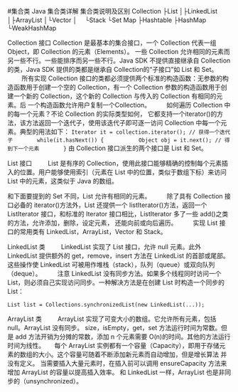 #集合类
Java 集合类详解
集合类说明及区别
Collection ├List │├LinkedList │├ArrayList │└Vector │　
└Stack └Set 
Map ├Hashtable ├HashMap └WeakHashMap


Collection 接口
Collection 是最基本的集合接口，一个 Collection 代表一组 Object，即 Collection 的元素（Elements）。
一些 Collection 允许相同的元素而另一些不行。一些能排序而另一些不行。Java SDK 不提供直接继承自 
Collection 的类，Java SDK 提供的类都是继承自 Collection的“子接口”如 List 和 Set。 　　
 所有实现 Collection 接口的类都必须提供两个标准的构造函数：无参数的构造函数用于创建一个空的
  Collection，有一个 Collection 参数的构造函数用于创建一个新的 Collection，这个新的 
  Collection 与传入的 Collection 有相同的元素。后 一个构造函数允许用户复制一个Collection。 
  　　 如何遍历 Collection 中的每一个元素？不论 Collection 的实际类型如何，
  它都支持一个iterator()的方法，该方法返回一个迭代子，使用该迭代子即可逐一访问 
  Collection 中每一个元素。典型的用法如下：
`Iterator it = collection.iterator(); // 获得一个迭代子
　　　　while(it.hasNext()) {
　　　　　　Object obj = it.next(); // 得到下一个元素
　　　　}`
由 Collection 接口派生的两个接口是 List 和 Set。


List 接口
　　 List 是有序的 Collection，使用此接口能够精确的控制每个元素插入的位置。用户能够使用索引（元素在 List 中的位置，类似于数组下标）来访问 List 中的元素，这类似于 Java 的数组。

和下面要提到的 Set 不同，List 允许有相同的元素。 　　 除了具有 Collection 接口必备的 iterator()方法外，List 还提供一个 listIterator()方法，返回一个 ListIterator 接口，和标准的 Iterator 接口相比，ListIterator 多了一些 add()之类的方法，允许添加，删除，设定元素， 还能向前或向后遍历。 　　 实现 List 接口的常用类有 LinkedList，ArrayList，Vector 和 Stack。

LinkedList 类
　　 LinkedList 实现了 List 接口，允许 null 元素。此外 LinkedList 提供额外的 get，remove，insert 方法在 LinkedList 的首部或尾部。这些操作使 LinkedList 可被用作堆栈（stack），队列（queue）或双向队列（deque）。 　　 注意 LinkedList 没有同步方法。如果多个线程同时访问一个 List，则必须自己实现访问同步。一种解决方法是在创建 List 时构造一个同步的 List： 　　　　

`List list = Collections.synchronizedList(new LinkedList(...));`

ArrayList 类
　　 ArrayList 实现了可变大小的数组。它允许所有元素，包括 null。ArrayList 没有同步。
 size，isEmpty，get，set 方法运行时间为常数。但是 add 方法开销为分摊的常数，添加 n 个元素需要 O(n)的时间。其他的方法运行时间为线性。 　
 每个 ArrayList 实例都有一个容量（Capacity），即用于存储元素的数组的大小。这个容量可随着不断添加新元素而自动增加，但是增长算法 并没有定义。
 当需要插入大量元素时，在插入前可以调用 ensureCapacity 方法来增加 ArrayList 的容量以提高插入效率。
 和 LinkedList 一样，ArrayList 也是非同步的（unsynchronized）。
